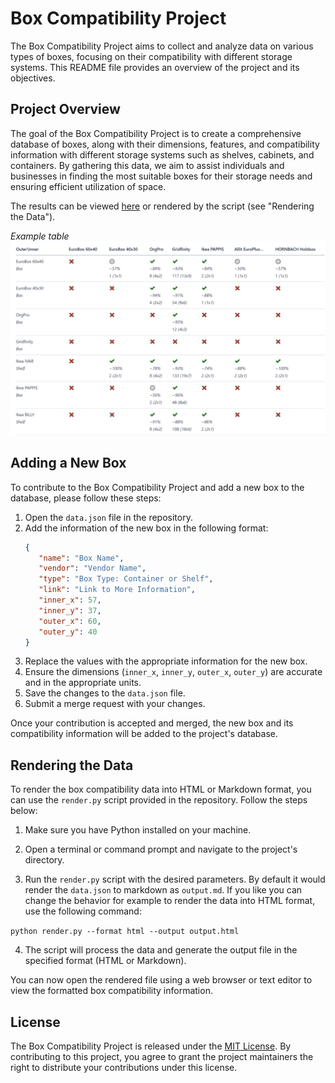 # Box Compatibility Project

The Box Compatibility Project aims to collect and analyze data on various types of boxes, focusing on their compatibility with different storage systems. This README file provides an overview of the project and its objectives.

## Project Overview

The goal of the Box Compatibility Project is to create a comprehensive database of boxes, along with their dimensions, features, and compatibility information with different storage systems such as shelves, cabinets, and containers. By gathering this data, we aim to assist individuals and businesses in finding the most suitable boxes for their storage needs and ensuring efficient utilization of space.

The results can be viewed [here](https://orglikea.pro/tools/box-compatibility/) or rendered by the script (see "Rendering the Data").

*Example table*
![Example](example.png)

## Adding a New Box

To contribute to the Box Compatibility Project and add a new box to the database, please follow these steps:

1. Open the `data.json` file in the repository.
2. Add the information of the new box in the following format:
   ```json
   {
      "name": "Box Name",
      "vendor": "Vendor Name",
      "type": "Box Type: Container or Shelf",
      "link": "Link to More Information",
      "inner_x": 57,
      "inner_y": 37,
      "outer_x": 60,
      "outer_y": 40
   }

3. Replace the values with the appropriate information for the new box.
4. Ensure the dimensions (`inner_x`, `inner_y`, `outer_x`, `outer_y`) are accurate and in the appropriate units.
5. Save the changes to the `data.json` file.
6. Submit a merge request with your changes.

Once your contribution is accepted and merged, the new box and its compatibility information will be added to the project's database.

## Rendering the Data

To render the box compatibility data into HTML or Markdown format, you can use the `render.py` script provided in the repository. Follow the steps below:

1. Make sure you have Python installed on your machine.

2. Open a terminal or command prompt and navigate to the project's directory.

3. Run the `render.py` script with the desired parameters. By default it would render the `data.json` to markdown as `output.md`. If you like you can change the behavior for example to render the data into HTML format, use the following command:

```python render.py --format html --output output.html```


4. The script will process the data and generate the output file in the specified format (HTML or Markdown).

You can now open the rendered file using a web browser or text editor to view the formatted box compatibility information.

## License

The Box Compatibility Project is released under the [MIT License](LICENSE.md). By contributing to this project, you agree to grant the project maintainers the right to distribute your contributions under this license.
